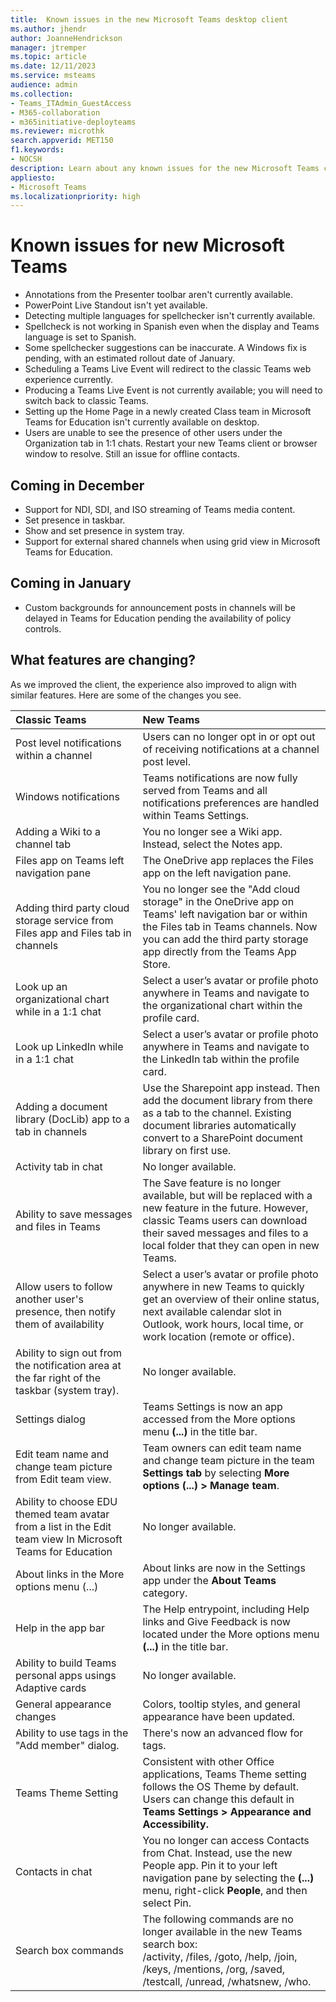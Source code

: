 ```yaml
---
title:  Known issues in the new Microsoft Teams desktop client
ms.author: jhendr
author: JoanneHendrickson
manager: jtremper
ms.topic: article
ms.date: 12/11/2023
ms.service: msteams
audience: admin
ms.collection: 
- Teams_ITAdmin_GuestAccess
- M365-collaboration
- m365initiative-deployteams
ms.reviewer: microthk
search.appverid: MET150
f1.keywords:
- NOCSH
description: Learn about any known issues for the new Microsoft Teams client. 
appliesto: 
- Microsoft Teams
ms.localizationpriority: high
---
```

# Known issues for new Microsoft Teams

- Annotations from the Presenter toolbar aren't currently available.
- PowerPoint Live Standout isn't yet available.
- Detecting multiple languages for spellchecker isn't currently available. 
- Spellcheck is not working in Spanish even when the display and Teams language is set to Spanish.
- Some spellchecker suggestions can be inaccurate. A Windows fix is pending, with an estimated rollout date of January.
- Scheduling a Teams Live Event will redirect to the classic Teams web experience currently.
- Producing a Teams Live Event is not currently available; you will need to switch back to classic Teams.
- Setting up the Home Page in a newly created Class team in Microsoft Teams for Education isn't currently available on desktop.
- Users are unable to see the presence of other users under the Organization tab in 1:1 chats. Restart your new Teams client or browser window to resolve. Still an issue for offline contacts.

## Coming in December

- Support for NDI, SDI, and ISO streaming of Teams media content.
- Set presence in taskbar.
- Show and set presence in system tray.
- Support for external shared channels when using grid view in Microsoft Teams for Education.

## Coming in January

- Custom backgrounds for announcement posts in channels will be delayed in Teams for Education pending the availability of policy controls.

## What features are changing?

As we improved the client, the experience also improved to align with similar features. Here are some of the changes you see.

|Classic Teams|New Teams|
|:-----|:-----|
|Post level notifications within a channel|Users can no longer opt in or opt out of receiving notifications at a channel post level.|
|Windows notifications| Teams notifications are now fully served from Teams and all notifications preferences are handled within Teams Settings.|
|Adding a Wiki to a channel tab|You no longer see a Wiki app. Instead, select the Notes app.|
|Files app on Teams left navigation pane|The OneDrive app replaces the Files app on the left navigation pane.|
|Adding third party cloud storage service from Files app and Files tab in channels|You no longer see the "Add cloud storage" in the OneDrive app on Teams' left navigation bar or within the Files tab in Teams channels. Now you can add the third party storage app directly from the Teams App Store.|
|Look up an organizational chart while in a 1:1 chat |Select a user’s avatar or profile photo anywhere in Teams and navigate to the organizational chart within the profile card.|
|Look up LinkedIn while in a 1:1 chat | Select a user’s avatar or profile photo anywhere in Teams and navigate to the LinkedIn tab within the profile card.|
|Adding a document library (DocLib) app to a tab in channels|Use the Sharepoint app instead. Then add the document library from there as a tab to the channel. Existing document libraries automatically convert to a SharePoint document library on first use.|
|Activity tab in chat| No longer available.|
|Ability to save messages and files in Teams|The Save feature is no longer available, but will be replaced with a new feature in the future. However, classic Teams users can download their saved messages and files to a local folder that they can open in new Teams. |
|Allow users to follow another user's presence, then notify them of availability|Select a user’s avatar or profile photo anywhere in new Teams to quickly get an overview of their online status, next available calendar slot in Outlook, work hours, local time, or work location (remote or office).|
|Ability to sign out from the notification area at the far right of the taskbar (system tray). |No longer available.|
|Settings dialog|Teams Settings is now an app accessed from the More options menu **(...)** in the title bar. |
|Edit team name and change team picture from Edit team view.|Team owners can edit team name and change team picture in the team **Settings tab** by selecting **More options (...) > Manage team**.|
|Ability to choose EDU themed team avatar from a list in the Edit team view In Microsoft Teams for Education|No longer available.|
|About links in the More options menu (...) |About links are now in the Settings app under the **About Teams** category.|
|Help in the app bar|The Help entrypoint, including Help links and Give Feedback is now located under the More options menu **(...)** in the title bar.|
|Ability to build Teams personal apps usings Adaptive cards|No longer available.|
|General appearance changes|Colors, tooltip styles, and general appearance have been updated.|
|Ability to use tags in the "Add member" dialog.|There's now an advanced flow for tags.|
|Teams Theme Setting|Consistent with other Office applications, Teams Theme setting follows the OS Theme by default. Users can change this default in **Teams Settings > Appearance and Accessibility.**|
|Contacts in chat|You no longer can access Contacts from Chat. Instead, use the new People app. Pin it to your left navigation pane by selecting  the **(...)** menu, right-click **People**, and then select Pin.|
|Search box commands  |The following commands are no longer available in the new Teams search box:</br> /activity, /files, /goto, /help, /join, /keys, /mentions, /org, /saved, /testcall, /unread, /whatsnew, /who.|
